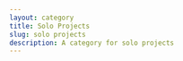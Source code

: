 ```yaml
---
layout: category
title: Solo Projects
slug: solo projects
description: A category for solo projects
---
```

